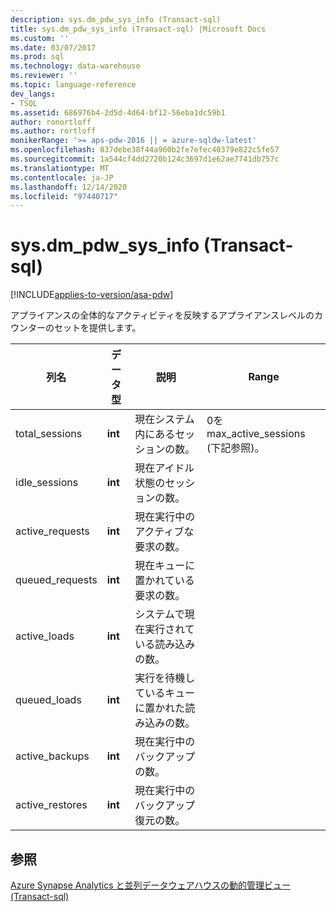 ```yaml
---
description: sys.dm_pdw_sys_info (Transact-sql)
title: sys.dm_pdw_sys_info (Transact-sql) |Microsoft Docs
ms.custom: ''
ms.date: 03/07/2017
ms.prod: sql
ms.technology: data-warehouse
ms.reviewer: ''
ms.topic: language-reference
dev_langs:
- TSQL
ms.assetid: 686976b4-2d5d-4d64-bf12-56eba1dc59b1
author: ronortloff
ms.author: rortloff
monikerRange: '>= aps-pdw-2016 || = azure-sqldw-latest'
ms.openlocfilehash: 837debe38f44a960b2fe7efec40379e822c5fe57
ms.sourcegitcommit: 1a544cf4dd2720b124c3697d1e62ae7741db757c
ms.translationtype: MT
ms.contentlocale: ja-JP
ms.lasthandoff: 12/14/2020
ms.locfileid: "97440717"
---
```

# <a name="sysdm_pdw_sys_info-transact-sql"></a>sys.dm_pdw_sys_info (Transact-sql)
[!INCLUDE[applies-to-version/asa-pdw](../../includes/applies-to-version/asa-pdw.md)]

  アプライアンスの全体的なアクティビティを反映するアプライアンスレベルのカウンターのセットを提供します。  
  
|列名|データ型|説明|Range|  
|-----------------|---------------|-----------------|-----------|  
|total_sessions|**int**|現在システム内にあるセッションの数。|0を max_active_sessions (下記参照)。|  
|idle_sessions|**int**|現在アイドル状態のセッションの数。||  
|active_requests|**int**|現在実行中のアクティブな要求の数。||  
|queued_requests|**int**|現在キューに置かれている要求の数。||  
|active_loads|**int**|システムで現在実行されている読み込みの数。||  
|queued_loads|**int**|実行を待機しているキューに置かれた読み込みの数。||  
|active_backups|**int**|現在実行中のバックアップの数。||  
|active_restores|**int**|現在実行中のバックアップ復元の数。||  
  
## <a name="see-also"></a>参照  
 [Azure Synapse Analytics と並列データウェアハウスの動的管理ビュー &#40;Transact-sql&#41;](../../relational-databases/system-dynamic-management-views/sql-and-parallel-data-warehouse-dynamic-management-views.md)  
  
  
